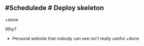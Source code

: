 ## #Schedulede # Deploy skeleton
<!-- Schedulede:2023-11-21T22:37:21.915Z -->

<!-- Schedulede:2023-11-21T21:37:16.762Z order:20 -->

+done

<!-- Schedulede:2023-11-21T21:30:20.360Z -->

<!-- Schedulede:2023-11-21T20:40:57.907Z -->

<!-- Schedulede:2023-11-21T20:16:45.699Z -->

<card>

Why?

- Personal website that nobody can see isn't really useful
  <!--
  created:~~${ReferenceError: timestamp is not defined}~~ Schedulede:2023-11-02T13:44:41.978Z order:-10 -->
  +done
  </card>

